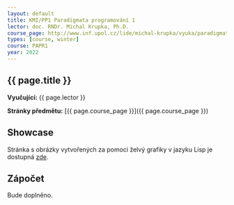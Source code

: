 ```yaml
---
layout: default
title: KMI/PP1 Paradigmata programování 1
lector: doc. RNDr. Michal Krupka, Ph.D.
course_page: http://www.inf.upol.cz/lide/michal-krupka/vyuka/paradigmata-programovani-1
types: [course, winter]
course: PAPR1
year: 2022
---
```


## {{ page.title }}
**Vyučující:** {{ page.lector }}

**Stránky předmětu:** [{{ page.course_page }}]({{ page.course_page }})

## Showcase
Stránka s obrázky vytvořených za pomoci želvý grafiky v jazyku Lisp je dostupná [zde](/teaching/showcase).

## Zápočet
Bude doplněno.
